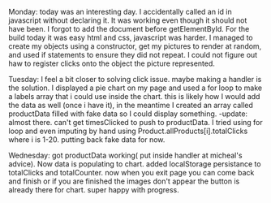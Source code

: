 Monday:
  today was an interesting day.  I accidentally called an id in javascript without declaring it.  It was working even though it should not have been.  I forgot to add the document before getElementById.  For the build today it was easy html and css, javascript was harder.  I managed to create my objects using a constructor, get my pictures to render at random, and used if statements to ensure they did not repeat.  I could not figure out haw to register clicks onto the object the picture represented.

Tuesday:
  I feel a bit closer to solving click issue.  maybe making a handler is the solution.  I displayed a pie chart on my page and used a for loop to make a labels array that i could use inside the chart.  this is likely how I would add the data as well (once i have it), in the meantime I created an array called productData filled with fake data so I could display something.
  -update: almost there.  can't get timesClicked to push to productData.  I tried using for loop and even imputing by hand using Product.allProducts[i].totalClicks where i is 1-20. putting back fake data for now.

Wednesday:
  got productData working( put inside handler at micheal's advice).  Now data is populating to chart.  added localStorage persistance to totalClicks and totalCounter.  now when you exit page you can come back and finish or if you are finished the images don't appear the button is already there for chart.  super happy with progress.  
